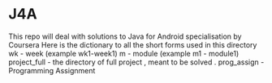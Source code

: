 # J4A
This repo will deal with solutions to Java for Android specialisation by Coursera
Here is the dictionary to all the short forms used in this directory 
wk - week (example wk1-week1)
m - module (example m1 - module1)
project_full - the directory of full project , meant to be solved .
prog_assign - Programming Assignment

